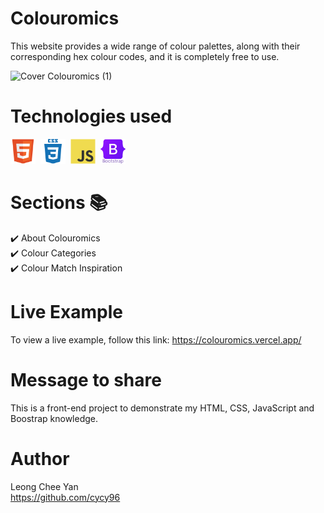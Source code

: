 # Colouromics
This website provides a wide range of colour palettes, along with their corresponding hex colour codes, 
and it is completely free to use.

![Cover Colouromics (1)](https://github.com/cycy96/Colouromics/assets/127811480/483176c5-04e2-40e7-97dd-6d2adaacbb29)


# Technologies used
<div>
   <img src="https://github.com/devicons/devicon/blob/master/icons/html5/html5-original.svg" title="HTML5" alt="HTML" width="40" height="40"/>&nbsp;
  <img src="https://github.com/devicons/devicon/blob/master/icons/css3/css3-plain-wordmark.svg"  title="CSS3" alt="CSS" width="40" height="40"/>&nbsp;
  <img src="https://github.com/devicons/devicon/blob/master/icons/javascript/javascript-original.svg" title="JavaScript" alt="JavaScript" width="40" height="40"/>&nbsp;
  <img src="https://github.com/devicons/devicon/blob/master/icons/bootstrap/bootstrap-original-wordmark.svg" title="Boostrap" alt="Bootstrap" width="40" height="40"/>&nbsp;
</div>

# Sections 📚
✔️ About Colouromics <br> ✔️ Colour Categories <br>  ✔️ Colour Match Inspiration <br> 

# Live Example
To view a live example, follow this link: https://colouromics.vercel.app/

# Message to share
This is a front-end project to demonstrate my HTML, CSS, JavaScript and Boostrap knowledge.

# Author
Leong Chee Yan
<br>
https://github.com/cycy96
